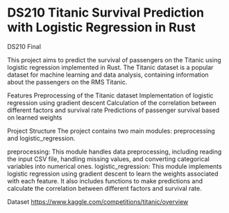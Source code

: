 # DS210 Titanic Survival Prediction with Logistic Regression in Rust
DS210 Final

This project aims to predict the survival of passengers on the Titanic using logistic regression implemented in Rust. The Titanic dataset is a popular dataset for machine learning and data analysis, containing information about the passengers on the RMS Titanic.

Features
Preprocessing of the Titanic dataset
Implementation of logistic regression using gradient descent
Calculation of the correlation between different factors and survival rate
Predictions of passenger survival based on learned weights

Project Structure
The project contains two main modules: preprocessing and logistic_regression.

preprocessing: This module handles data preprocessing, including reading the input CSV file, handling missing values, and converting categorical variables into numerical ones.
logistic_regression: This module implements logistic regression using gradient descent to learn the weights associated with each feature. It also includes functions to make predictions and calculate the correlation between different factors and survival rate.

Dataset
https://www.kaggle.com/competitions/titanic/overview
